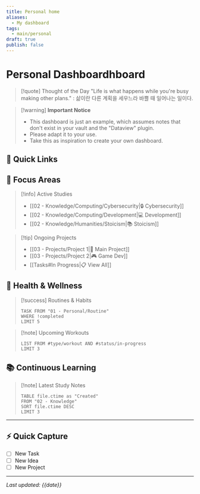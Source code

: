 ```yaml
---
title: Personal home
aliases:
  - My dashboard
tags:
  - main/personal
draft: true
publish: false
---
```

#  Personal Dashboardhboard

> [!quote] Thought of the Day
> "Life is what happens while you're busy making other plans." : 삶이란 다른 계획을 세우느라 바쁠 때 일어나는 일이다.


> [!warning] **Important Notice**
> - This dashboard is just an example, which assumes notes that don't exist in your vault and the "Dataview" plugin.
> - Please adapt it to your use.
> - Take this as inspiration to create your own dashboard.


## 🌅 Quick Links


## 🎯 Focus Areas

> [!info] Active Studies
> - [[02 - Knowledge/Computing/Cybersecurity|🔒 Cybersecurity]]
> - [[02 - Knowledge/Computing/Development|💻 Development]]
> - [[02 - Knowledge/Humanities/Stoicism|📚 Stoicism]]

> [!tip] Ongoing Projects
> - [[03 - Projects/Project 1|🚀 Main Project]]
> - [[03 - Projects/Project 2|🎮 Game Dev]]
> - [[Tasks#In Progress|📋 View All]]

## 💪 Health & Wellness

> [!success] Routines & Habits
> ```dataview
> TASK FROM "01 - Personal/Routine"
> WHERE !completed
> LIMIT 5
> ```

> [!note] Upcoming Workouts
> ```dataview
> LIST FROM #type/workout AND #status/in-progress
> LIMIT 3
> ```

## 📚 Continuous Learning

> [!note] Latest Study Notes
> ```dataview
> TABLE file.ctime as "Created"
> FROM "02 - Knowledge"
> SORT file.ctime DESC
> LIMIT 3
> ```

---
## ⚡ Quick Capture
- [ ] New Task
- [ ] New Idea
- [ ] New Project

---
*Last updated: {{date}}*